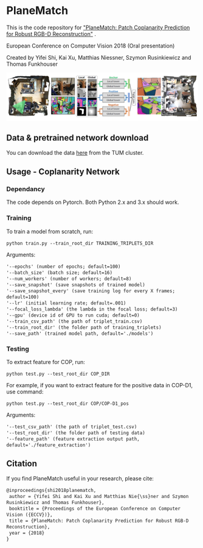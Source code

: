 # PlaneMatch

This is the code repository for ["PlaneMatch: Patch Coplanarity Prediction for Robust RGB-D Reconstruction"][1] .

European Conference on Computer Vision 2018 (Oral presentation)

Created by Yifei Shi, Kai Xu, Matthias Niessner, Szymon Rusinkiewicz and Thomas Funkhouser

![teaser](image/figure.PNG)

## Data & pretrained network download
You can download the data [here][2] from the TUM cluster.

## Usage - Coplanarity Network
### Dependancy
The code depends on Pytorch. Both Python 2.x and 3.x should work.

### Training
To train a model from scratch, run:
~~~~ 
python train.py --train_root_dir TRAINING_TRIPLETS_DIR
~~~~ 

Arguments:
```
'--epochs' (number of epochs; default=100)
'--batch_size' (batch size; default=16)
'--num_workers' (number of workers; default=8)
'--save_snapshot' (save snapshots of trained model)
'--save_snapshot_every' (save training log for every X frames; default=100)
'--lr' (initial learning rate; default=.001)
'--focal_loss_lambda' (the lambda in the focal loss; default=3)
'--gpu' (device id of GPU to run cuda; default=0)
'--train_csv_path' (the path of triplet_train.csv)
'--train_root_dir' (the folder path of training_triplets)
'--save_path' (trained model path, default='./models')
```

### Testing
To extract feature for COP, run:
~~~~ 
python test.py --test_root_dir COP_DIR
~~~~ 
For example, if you want to extract feature for the positive data in COP-D1, use command:
~~~~ 
python test.py --test_root_dir COP/COP-D1_pos
~~~~ 

Arguments:
```
'--test_csv_path' (the path of triplet_test.csv)
'--test_root_dir' (the folder path of testing data)
'--feature_path' (feature extraction output path, default='./feature_extraction')
```

## Citation
If you find PlaneMatch useful in your research, please cite:
~~~~
@inproceedings{shi2018planematch,
 author = {Yifei Shi and Kai Xu and Matthias Nie{\ss}ner and Szymon Rusinkiewicz and Thomas Funkhouser},
 booktitle = {Proceedings of the European Conference on Computer Vision ({ECCV})},
 title = {PlaneMatch: Patch Coplanarity Prediction for Robust RGB-D Reconstruction},
 year = {2018}
}
~~~~

[1]:  http://www.yifeishi.net/files/shi_eccv18_planematch.pdf "PlaneMatch: Patch Coplanarity Prediction for Robust RGB-D Reconstruction"
[2]:  http://kaldir.vc.in.tum.de/planematch/ "Data and model"


